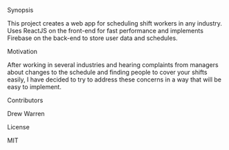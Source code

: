 Synopsis

This project creates a web app for scheduling shift workers in any industry. Uses ReactJS on the front-end for fast performance and implements Firebase on the back-end to store user data and schedules.

Motivation

After working in several industries and hearing complaints from managers about changes to the schedule and finding people to cover your shifts easily, I have decided to try to address these concerns in a way that will be easy to implement.

Contributors

Drew Warren

License

MIT
